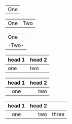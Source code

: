 |     |
| --- |
| One |

|     |     |
| --- | --- |
| One | Two |

|       |
| ----- |
| One   |
| -Two- |

| head 1 | head 2 |
| ------ | ------ |
| one    | two    |

| head 1 | head 2 |
|:------:| ------:|
|  one   |    two |

| head 1 | head 2 |       |
|:------:| ------:|:----- |
|  one   |    two | three |